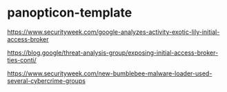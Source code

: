 # panopticon-template

https://www.securityweek.com/google-analyzes-activity-exotic-lily-initial-access-broker

https://blog.google/threat-analysis-group/exposing-initial-access-broker-ties-conti/

https://www.securityweek.com/new-bumblebee-malware-loader-used-several-cybercrime-groups
